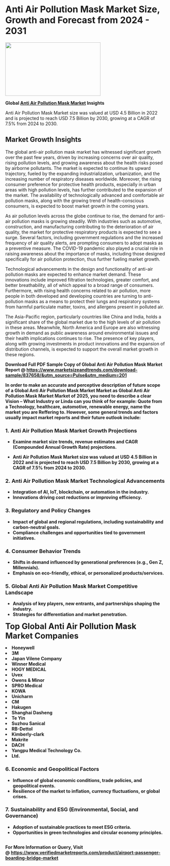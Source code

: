 <H1>Anti Air Pollution Mask Market Size, Growth and Forecast from 2024 - 2031</H1><img class="aligncenter size-medium wp-image-584254" src="https://thirdeyenews.in/wp-content/uploads/2024/09/Global-Market-Research-300x168.jpeg" alt="" width="300" height="168" /><p><strong>Global&nbsp;<a href="https://www.marketsizeandtrends.com/download-sample/837658/&amp;utm_source=Pulse&amp;utm_medium=201">Anti Air Pollution Mask Market</a> Insights</strong></p><p>Anti Air Pollution Mask Market size was valued at USD 4.5 Billion in 2022 and is projected to reach USD 7.5 Billion by 2030, growing at a CAGR of 7.5% from 2024 to 2030.</p><p><h2>Market Growth Insights</h2> <p>The global anti-air pollution mask market has witnessed significant growth over the past few years, driven by increasing concerns over air quality, rising pollution levels, and growing awareness about the health risks posed by airborne pollutants. The market is expected to continue its upward trajectory, fueled by the expanding industrialization, urbanization, and the increasing number of respiratory diseases worldwide. Moreover, the rising consumer preference for protective health products, especially in urban areas with high pollution levels, has further contributed to the expansion of the market. The availability of technologically advanced and comfortable air pollution masks, along with the growing trend of health-conscious consumers, is expected to boost market growth in the coming years.</p> <p><strong></strong></p> <p>As air pollution levels across the globe continue to rise, the demand for anti-air pollution masks is growing steadily. With industries such as automotive, construction, and manufacturing contributing to the deterioration of air quality, the market for protective respiratory products is expected to see a surge. Several factors, including government regulations and the increased frequency of air quality alerts, are prompting consumers to adopt masks as a preventive measure. The COVID-19 pandemic also played a crucial role in raising awareness about the importance of masks, including those designed specifically for air pollution protection, thus further fueling market growth.</p> <p>Technological advancements in the design and functionality of anti-air pollution masks are expected to enhance market demand. These innovations include improved filtration technologies, greater comfort, and better breathability, all of which appeal to a broad range of consumers. Furthermore, with rising health concerns related to air pollution, more people in both developed and developing countries are turning to anti-pollution masks as a means to protect their lungs and respiratory systems from harmful particulate matter, toxins, and allergens present in polluted air.</p> <p>The Asia-Pacific region, particularly countries like China and India, holds a significant share of the global market due to the high levels of air pollution in these areas. Meanwhile, North America and Europe are also witnessing growth in demand as public awareness around environmental issues and their health implications continues to rise. The presence of key players, along with growing investments in product innovations and the expansion of distribution channels, is expected to support the overall market growth in these regions.</p> <p><strong></p><p><span class=""><strong>Download Full PDF Sample Copy of Global Anti Air Pollution Mask Market Report</strong> @ <a href="https://www.marketsizeandtrends.com/download-sample/837658/&amp;utm_source=Pulse&amp;utm_medium=201" target="_blank">https://www.marketsizeandtrends.com/download-sample/837658/&amp;utm_source=Pulse&amp;utm_medium=201</a></span></p><p>In order to make an accurate and perceptive description of future scope of a Global&nbsp;Anti Air Pollution Mask Market Market as Global&nbsp;Anti Air Pollution Mask Market Market of 2025, you need to describe a clear Vision &ndash; What Industry or Linda can you think of for example: Quote from a Technology, healthcare, automotive, renewable energy, name the market you are Reffering to. However, some general trends and factors usually impact market reports and their future outlook include:</p><h3>1.&nbsp;<strong>Anti Air Pollution Mask Market Growth Projections</strong></h3><ul><li>Examine market size trends, revenue estimates and CAGR (Compounded Annual Growth Rate) projections.</li><li><p>Anti Air Pollution Mask Market size was valued at USD 4.5 Billion in 2022 and is projected to reach USD 7.5 Billion by 2030, growing at a CAGR of 7.5% from 2024 to 2030.</p></li></ul><h3>2.&nbsp;<strong>Anti Air Pollution Mask Market Technological Advancements</strong></h3><ul><li>Integration of AI, IoT, blockchain, or automation in the industry.</li><li>Innovations driving cost reductions or improving efficiency.</li></ul><h3>3.&nbsp;<strong>Regulatory and Policy Changes</strong></h3><ul><li>Impact of global and regional regulations, including sustainability and carbon-neutral goals.</li><li>Compliance challenges and opportunities tied to government initiatives.</li></ul><h3>4.&nbsp;<strong>Consumer Behavior Trends</strong></h3><ul><li>Shifts in demand influenced by generational preferences (e.g., Gen Z, Millennials).</li><li>Emphasis on eco-friendly, ethical, or personalized products/services.</li></ul><h3>5.&nbsp;<strong>Global Anti Air Pollution Mask Market Competitive Landscape</strong></h3><ul><li>Analysis of key players, new entrants, and partnerships shaping the industry.</li><li>Strategies for differentiation and market penetration.</li></ul><p data-pm-slice="1 1 []"><span style="color: inherit; font-family: inherit; font-size: 25px;">Top Global Anti Air Pollution Mask Market Companies</span></p><div class="" data-test-id=""><p><li>Honeywell</li><li> 3M</li><li> Japan Vilene Company</li><li> Winner Medical</li><li> HOGY MEDICAL</li><li> Uvex</li><li> Owens & Minor</li><li> SPRO Medical</li><li> KOWA</li><li> Unicharm</li><li> CM</li><li> Hakugen</li><li> Shanghai Dasheng</li><li> Te Yin</li><li> Suzhou Sanical</li><li> RB-Dettol</li><li> Kimberly-clark</li><li> Makrite</li><li> DACH</li><li> Yangpu Medical Technology Co.</li><li> Ltd.</li></p></div><h3>6.&nbsp;<strong>Economic and Geopolitical Factors</strong></h3><ul><li>Influence of global economic conditions, trade policies, and geopolitical events.</li><li>Resilience of the market to inflation, currency fluctuations, or global crises.</li></ul><h3>7.&nbsp;<strong>Sustainability and ESG (Environmental, Social, and Governance)</strong></h3><ul><li>Adoption of sustainable practices to meet ESG criteria.</li><li>Opportunities in green technologies and circular economy principles.</li></ul><h2><strong style="font-size: 14px;">For More Information or Query, Visit @&nbsp;</strong><a style="background-color: #ffffff; font-size: 14px;" href="https://www.marketsizeandtrends.com/report/anti-air-pollution-mask-market/" target="_blank">https://www.verifiedmarketreports.com/product/airport-passenger-boarding-bridge-market</a></h2>
